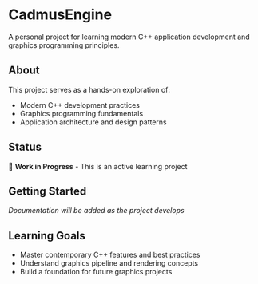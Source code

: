 # CadmusEngine

A personal project for learning modern C++ application development and graphics programming principles.

## About

This project serves as a hands-on exploration of:
- Modern C++ development practices
- Graphics programming fundamentals
- Application architecture and design patterns

## Status

🚧 **Work in Progress** - This is an active learning project

## Getting Started

*Documentation will be added as the project develops*

## Learning Goals

- Master contemporary C++ features and best practices
- Understand graphics pipeline and rendering concepts
- Build a foundation for future graphics projects
